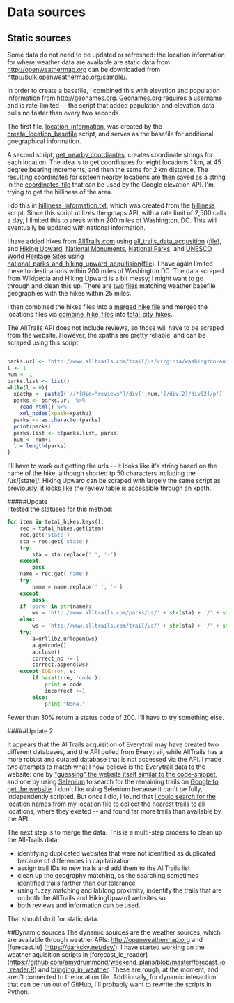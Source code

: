 # Data sources
## Static sources
Some data do not need to be updated or refreshed: the location information for where weather data are available are static data from
http://openweathermap.org can be downloaded from http://bulk.openweathermap.org/sample/. 

In order to create a basefile, I combined this with elevation and population information from http://geonames.org. Geonames.org requires a username and is rate-limited -- the script that added population and elevation data pulls no faster than every two seconds.

The first file, [location_information](https://raw.githubusercontent.com/amydrummond/weekend_plans/master/data_sources/location_information.txt), was created by the [create_location_basefile](https://github.com/amydrummond/weekend_plans/blob/master/create_location_basefile.R) script, and serves as the basefile for additional goegraphical information.

A second script, [get_nearby_coordiantes](https://github.com/amydrummond/weekend_plans/blob/master/get_nearby_coordinates.py), creates coordinate strings for each location. The idea is to get coordinates for eight locations 1 km, at 45 degree bearing increments, and then the same for 2 km distance. The resulting coordinates for sixteen nearby locations are then saved as a string in the [coordinates_file](https://raw.githubusercontent.com/amydrummond/weekend_plans/master/data_sources/coordinates_file.txt) that can be used by the Google elevation API. I'm trying to get the hilliness of the area. 

I do this in [hilliness_information.txt](https://raw.githubusercontent.com/amydrummond/weekend_plans/master/data_sources/hilliness_information.txt), which was created from the [hilliness](https://github.com/amydrummond/weekend_plans/blob/master/hilliness.R) script. Since this script utilizes the gmaps API, with a rate limit of 2,500 calls a day, I limited this to areas within 200 miles of Washington, DC. This will eventually be updated with national information.

I have added hikes from [AllTrails.com](http://www.alltrails.com/) using [all_trails_data_acqusition](https://github.com/amydrummond/weekend_plans/blob/master/all_trails_data_acquisition.py) ([file](https://github.com/amydrummond/weekend_plans/blob/master/data_sources/hike_file.json)), and [Hiking Upward](http://www.hikingupward.com/), [National Monuments](https://en.wikipedia.org/wiki/List_of_National_Monuments_of_the_United_States), [National Parks](https://en.wikipedia.org/wiki/List_of_national_parks_of_the_United_States), and [UNESCO World Heritage Sites](https://en.wikipedia.org/wiki/List_of_World_Heritage_Sites_in_the_Americas) using [national_parks_and_hiking_upward_acquitision](https://github.com/amydrummond/weekend_plans/blob/master/national_parks_and_hiking_upward_acquisition.R)([file](https://raw.githubusercontent.com/amydrummond/weekend_plans/master/data_sources/added_total_hikes.json)).  I have again limited these to destinations within 200 miles of Washington DC. The data scraped from Wikipedia and Hiking Upward is a bit messy; I might want to go through and clean this up. There are [two](https://raw.githubusercontent.com/amydrummond/weekend_plans/master/data_sources/added_city_hikes.json) [files](https://raw.githubusercontent.com/amydrummond/weekend_plans/master/data_sources/added_city_hikes.json) matching weather basefile geographies with the hikes within 25 miles. 

I then combined the hikes files into a [merged hike file](https://raw.githubusercontent.com/amydrummond/weekend_plans/master/data_sources/merged_hike_file.json) and merged the locations files via [combine_hike_files](https://github.com/amydrummond/weekend_plans/blob/master/combine_hike_files.py) into [total_city_hikes](https://github.com/amydrummond/weekend_plans/blob/master/data_sources/total_city_hikes.json).

The AllTrails API does not include reviews, so those will have to be scraped from the website. However, the xpaths are pretty reliable, and can be scraped using this script:  
```R

parks.url <- "http://www.alltrails.com/trail/us/virginia/washington-and-old-dominion-trail-wod"
l <- 1
num <- 1
parks.list <- list()
while(l > 0){
  xpathp <- paste0('//*[@id="reviews"]/div[',num,']/div[2]/div[2]/p')
  parks <- parks.url  %>%
    read_html() %>%
    xml_nodes(xpath=xpathp)
  parks <- as.character(parks)
  print(parks)
  parks.list <- c(parks.list, parks)
  num <- num+1
  l = length(parks)
}
```
I'll have to work out getting the urls -- it looks like it's string based on the name of the hike, although shorted tp 50 characters including the /us/[state]/. Hiking Upward can be scraped with largely the same script as previously; it looks like the review table is accessible through an xpath.

#####Update    
I tested the statuses for this method:
```python
for item in total_hikes.keys():
	rec = total_hikes.get(item)
	rec.get('state')
	sta = rec.get('state')
	try:
		sta = sta.replace(' ', '-')
	except:
		pass
	name = rec.get('name')
	try:
		name = name.replace(' ', '-')
	except:
		pass
	if 'park' in str(name):
		ws = 'http://www.alltrails.com/parks/us/' + str(sta) + '/' + str(name)
	else:
		ws = 'http://www.alltrails.com/trail/us/' + str(sta) + '/' + str(name)
	try:
		a=urllib2.urlopen(ws)
		a.getcode()
		a.close()
		correct_no += 1
		correct.append(ws)
	except IOError, e:
		if hasattr(e, 'code'):
			print e.code
			incorrect +=1
		else:
			print "None."
 ```
Fewer than 30% return a status code of 200.  I'll have to try something else.  


#####Update 2

It appears that the AllTrails acquisition of Everytrail may have created two different databases, and the API pulled from 
Everytrail, while AllTrails has a more robust and curated database that is not accessed via the API. I made two attempts to
match what I now believe is the Everytrail data to the website: one by ["guessing" the website itself similar to the code-snippet](https://github.com/amydrummond/weekend_plans/blob/master/all_trails_by_guess.py), 
and one by using [Selenium]("http://www.seleniumhq.org/") to search for the remaining trails on [Google to get the website](https://github.com/amydrummond/weekend_plans/blob/c45cb40842dc1555314fb7636ce7bc26ab2804b9/all_trails_selenium_google_trails.py).
I don't like using Selenium because it can't be fully, independently scripted. But once I did, I found that [I could search for the location names from my location](https://github.com/amydrummond/weekend_plans/blob/40f8de64441865396b0469b5c31cc9ad2746c625/selenium_geography_lookup.py) file to collect the nearest trails to all locations, where they existed -- and found far more trails than available by the API. 

The next step is to merge the data. This is a multi-step process to clean up the All-Trails data:
- identifying duplicated websites that were not identified as duplicated because of differences in capitalization
- assign trail IDs to new trails and add them to the AllTrails list
- clean up the geography matching, as the searching sometimes identified trails farther than our tolerance
- using fuzzy matching and lat/long proximity, indentify the trails that are on both the AllTrails and HikingUpward websites so
- both reviews and information can be used.

That should do it for static data. 

##Dynamic sources
The dynamic sources are the weather sources, which are available through weather APIs: http://openweathermap.org and [forecast.io] (https://darksky.net/dev/). I have started working on the weather aquisition scripts in [forecast_io_reader] (https://github.com/amydrummond/weekend_plans/blob/master/forecast_io_reader.R) and [bringing_in_weather](https://github.com/amydrummond/weekend_plans/blob/master/bringing_in_weather.R). These are rough, at the moment, and aren't connected to the location file. Additionally, for dynamic interaction that can be run out of GitHub, I'll probably want to rewrite the scripts in Python.
